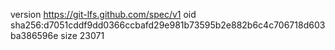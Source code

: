 version https://git-lfs.github.com/spec/v1
oid sha256:d7051cddf9dd0366ccbafd29e981b73595b2e882b6c4c706718d603ba386596e
size 23071
